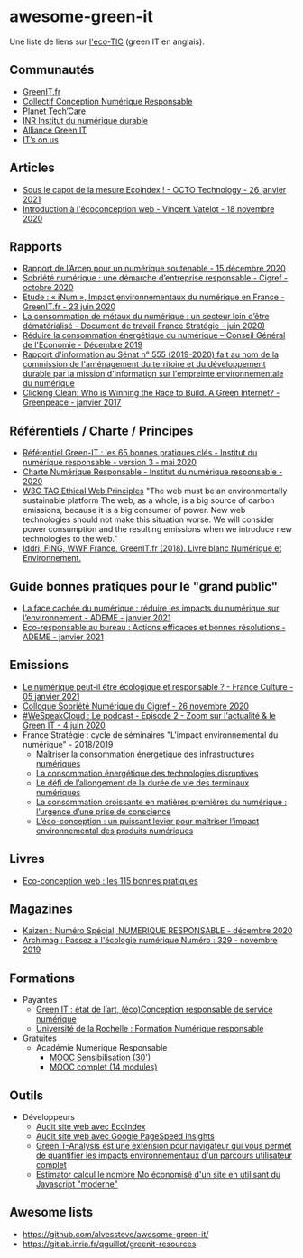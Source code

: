 # awesome-green-it

Une liste de liens sur [l'éco-TIC](https://fr.wikipedia.org/wiki/Informatique_durable) (green IT en anglais).

## Communautés

- [GreenIT.fr](https://www.greenit.fr/)
- [Collectif Conception Numérique Responsable](https://collectif.greenit.fr/)
- [Planet Tech’Care](https://www.planet-techcare.green/)
- [INR Institut du numérique durable](https://institutnr.org/)
- [Alliance Green IT](https://alliancegreenit.org/)
- [IT’s on us](https://www.itsonus.fr/)

## Articles

- [Sous le capot de la mesure Ecoindex ! - OCTO Technology - 26 janvier 2021](https://blog.octo.com/sous-le-capot-de-la-mesure-ecoindex/)
- [Introduction à l'écoconception web - Vincent Vatelot - 18 novembre 2020](https://docs.google.com/presentation/d/e/2PACX-1vSptDclQFtX6S8yy1T3YO3G5-npmejXPhP7qL-72K1K6PgtFqlygfFQledXAqLttOxg6qVU86R4s7A5/pub#slide=id.p)

## Rapports

- [Rapport de l’Arcep pour un numérique soutenable - 15 décembre 2020](https://www.arcep.fr/uploads/tx_gspublication/rapport-pour-un-numerique-soutenable_dec2020.pdf)
- [Sobriété numérique : une démarche d’entreprise responsable - Cigref - octobre 2020](https://www.cigref.fr/wp/wp-content/uploads/2020/10/Cigref-The-shift-project-Sobriete-numerique-une-demarche-d-entreprise-responsable-octobre-2020-1.pdf)
- [Etude : « iNum », Impact environnementaux du numérique en France - GreenIT.fr - 23 juin 2020](https://www.greenit.fr/wp-content/uploads/2020/06/2020-06-iNum-etude-impacts-numerique-France-rapport.pdf)
- [La consommation de métaux du numérique : un secteur loin d’être dématérialisé - Document de travail France Stratégie - juin 2020)](https://www.strategie.gouv.fr/sites/strategie.gouv.fr/files/atoms/files/fs-2020-dt-consommation-metaux-du-numerique-juin.pdf)
- [Réduire la consommation énergétique du numérique – Conseil Général de l'Economie - Décembre 2019](https://www.economie.gouv.fr/files/files/directions_services/cge/consommation-energique-numerique.pdf)
- [Rapport d'information au Sénat n° 555 (2019-2020) fait au nom de la commission de l'aménagement du territoire et du développement durable par la mission d'information sur l'empreinte environnementale du numérique](http://www.senat.fr/rap/r19-555/r19-5551.pdf) 
- [Clicking Clean: Who is Winning the Race to Build. A Green Internet? - Greenpeace - janvier 2017](http://www.clickclean.org/downloads/ClickClean2016%20HiRes.pdf)

## Référentiels / Charte / Principes

- [Référentiel Green-IT : les 65 bonnes pratiques clés - Institut du numérique responsable - version 3 - mai 2020](https://institutnr.org/wp-content/uploads/2020/06/2020-v3-65-bonnes-pratiques-greenit.pdf)
- [Charte Numérique Responsable - Institut du numérique responsable - 2020](https://charte.institutnr.org/)
- [W3C TAG Ethical Web Principles](https://www.w3.org/2001/tag/doc/ethical-web-principles/#sustainable) 
"The web must be an environmentally sustainable platform
The web, as a whole, is a big source of carbon emissions, because it is a big consumer of power. New web technologies should not make this situation worse. We will consider power consumption and the resulting emissions when we introduce new technologies to the web."
- [Iddri, FING, WWF France, GreenIT.fr (2018). Livre blanc Numérique et Environnement.](https://www.iddri.org/sites/default/files/PDF/Publications/Catalogue%20Iddri/Rapport/livre%20blanc%20num%C3%A9rique%20%C3%A9cologie.pdf)

## Guide bonnes pratiques pour le "grand public"

- [La face cachée du numérique : réduire les impacts du numérique sur l’environnement - ADEME - janvier 2021](https://www.ademe.fr/face-cachee-numerique) 
- [Eco-responsable au bureau : Actions efficaces et bonnes résolutions - ADEME - janvier 2021](https://www.ademe.fr/eco-responsable-bureau)

## Emissions 

- [Le numérique peut-il être écologique et responsable ? - France Culture - 05 janvier 2021](https://www.franceculture.fr/emissions/de-cause-a-effets-le-magazine-de-lenvironnement/de-cause-a-effets-le-magazine-de-lenvironnement-du-mardi-05-janvier-2021)
- [Colloque Sobriété Numérique du Cigref - 26 novembre 2020](https://primetime.bluejeans.com/a2m/events/playback/979e1393-b36f-4d6b-9db1-2b14a1dd024b)
- [#WeSpeakCloud : Le podcast - Episode 2 - Zoom sur l'actualité & le Green IT - 4 juin 2020](https://blog.wescale.fr/2020/06/04/wespeakcloud-le-podcast-episode-2-zoom-sur-lactualite-le-green-it/)
- France Stratégie : cycle de séminaires "L'impact environnemental du numérique" - 2018/2019
  - [Maîtriser la consommation énergétique des infrastructures numériques](https://www.strategie.gouv.fr/debats/maitriser-consommation-energetique-infrastructures-numeriques)
  - [La consommation énergétique des technologies disruptives](https://www.strategie.gouv.fr/debats/consommation-energetique-technologies-disruptives)
  - [Le défi de l’allongement de la durée de vie des terminaux numériques](https://www.strategie.gouv.fr/debats/defi-de-lallongement-de-duree-de-vie-terminaux-numeriques)
  - [La consommation croissante en matières premières du numérique : l’urgence d’une prise de conscience ](https://www.strategie.gouv.fr/debats/consommation-croissante-matieres-premieres-numerique-lurgence-dune-prise-de-conscience) 
  - [L’éco-conception : un puissant levier pour maîtriser l’impact environnemental des produits numériques](https://www.strategie.gouv.fr/debats/leco-conception-un-puissant-levier-maitriser-limpact-environnemental-produits-numeriques)

## Livres

- [Eco-conception web : les 115 bonnes pratiques](https://ecoconceptionweb.com/)

## Magazines

- [Kaizen : Numéro Spécial, NUMERIQUE RESPONSABLE - décembre 2020](https://boutique.kaizen-magazine.com/hors-serie/645-numero-special-numerique-responsable.html)
- [Archimag : Passez à l'écologie numérique Numéro : 329 - novembre 2019](https://www.archimag.com/le-kiosque/mensuel-archimag/mag-329/ecologie-numerique/PDF)

## Formations

- Payantes
  - [Green IT : état de l’art, (éco)Conception responsable de service numérique](https://www.greenit.fr/formations/)
  - [Université de la Rochelle : Formation Numérique responsable](https://formations.univ-larochelle.fr/formation-numerique-responsable)
- Gratuites 
  - Académie Numérique Responsable
    - [MOOC Sensibilisation (30')](https://www.academie-nr.org/sensibilisation/#/)
    - [MOOC complet (14 modules)](https://www.academie-nr.org/#mooc-nr) 
  
## Outils

- Développeurs 
  - [Audit site web avec EcoIndex](http://www.ecoindex.fr/)
  - [Audit site web avec Google PageSpeed Insights](https://developers.google.com/speed/pagespeed/insights/)
  - [GreenIT-Analysis est une extension pour navigateur qui vous permet de quantifier les impacts environnementaux d'un parcours utilisateur complet](https://github.com/cnumr/GreenIT-Analysis)
  - [Estimator calcul le nombre Mo économisé d'un site en utilisant du Javascript "moderne"](https://estimator.dev/)

## Awesome lists

- https://github.com/alvessteve/awesome-green-it/
- https://gitlab.inria.fr/qguillot/greenit-resources
